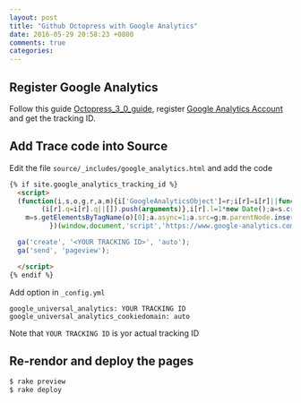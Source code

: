 ```yaml
---
layout: post
title: "Github Octopress with Google Analytics"
date: 2016-05-29 20:58:23 +0800
comments: true
categories: 
---
```

Register Google Analytics
-
Follow this guide [Octopress_3_0_guide][], 
register [Google Analytics Account](https://www.google.com/intl/zh-TW/analytics/) and get the tracking ID.
<!--More-->

Add Trace code into Source
-
Edit the file `source/_includes/google_analytics.html` and add the code 
```html
{% if site.google_analytics_tracking_id %}
  <script>
  (function(i,s,o,g,r,a,m){i['GoogleAnalyticsObject']=r;i[r]=i[r]||function(){
	    (i[r].q=i[r].q||[]).push(arguments)},i[r].l=1*new Date();a=s.createElement(o),
    m=s.getElementsByTagName(o)[0];a.async=1;a.src=g;m.parentNode.insertBefore(a,m)
	      })(window,document,'script','https://www.google-analytics.com/analytics.js','ga');

  ga('create', '<YOUR TRACKING ID>', 'auto');
  ga('send', 'pageview');

  </script>
{% endif %}

```
Add option in `_config.yml`
```
google_universal_analytics: YOUR TRACKING ID
google_universal_analytics_cookiedomain: auto
```
Note that `YOUR TRACKING ID` is yor actual tracking ID 

Re-rendor and deploy the pages
-
```bash
$ rake preview
$ rake deploy
```

[Octopress_3_0_guide]: https://www.chrisanthropic.com/blog/2014/adding-google-analytics-to-octopress-3-0/
